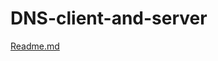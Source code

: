 # DNS-client-and-server


 
[Readme.md](https://github.com/user-attachments/files/18089579/Readme.md)
